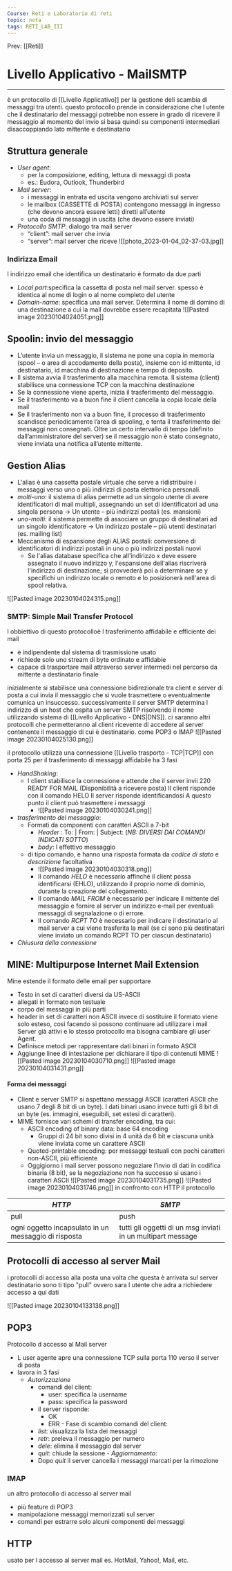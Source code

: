 ```yaml
---
Course: Reti e Laboratorio di reti
topic: nota
tags: RETI_LAB_III
---
```


Prev: [[Reti]]

# Livello Applicativo - MailSMTP
---
è un protocollo di [[Livello Applicativo]]  per la gestione deli scambia di messaggi tra utenti. questo protocollo prende in considerazione che l utente che il destinatario del messaggi potrebbe non essere in grado di ricevere il messaggio al momento del invio si basa quindi su componenti intermediari disaccoppiando lato mittente e destinatario


## Struttura generale
- _User agent_: 
	- per la composizione, editing, lettura di messaggi di posta 
	- es.: Eudora, Outlook, Thunderbird 
- _Mail server_: 
	- i messaggi in entrata ed uscita vengono archiviati sul server 
	- le mailbox (CASSETTE di POSTA) contengono messaggi in ingresso (che devono ancora essere letti) diretti all’utente 
	- una coda di messaggi in uscita (che devono essere inviati)
- _Protocollo SMTP_: dialogo tra mail server
	- “client”: mail server che invia 
	- “server”: mail server che riceve
![[photo_2023-01-04_02-37-03.jpg]]


### Indirizza Email
l indirizzo email che identifica un destinatario è formato da due parti
- _Local part_:specifica la cassetta di posta nel mail server. spesso è identica al nome di login o al nome completo del utente
- _Domain-name_: specifica una mail server. Determina il nome di domino di una destinazione a cui la mail dovrebbe essere recapitata 
![[Pasted image 20230104024051.png]]

## Spoolin: invio del messaggio 
-  L’utente invia un messaggio, il sistema ne pone una copia in memoria (spool – o area di accodamento della posta), insieme con id mittente, id destinatario, id macchina di destinazione e tempo di deposito. 
- Il sistema avvia il trasferimento alla macchina remota. Il sistema (client) stabilisce una connessione TCP con la macchina destinazione 
- Se la connessione viene aperta, inizia il trasferimento del messaggio. 
- Se il trasferimento va a buon fine il client cancella la copia locale della mail 
- Se il trasferimento non va a buon fine, il processo di trasferimento scandisce periodicamente l’area di spooling, e tenta il trasferimento dei messaggi non consegnati. Oltre un certo intervallo di tempo (definito dall’amministratore del server) se il messaggio non è stato consegnato, viene inviata una notifica all’utente mittente.

## Gestion Alias
-  L'alias è una cassetta postale virtuale che serve a ridistribuire i messaggi verso uno o più indirizzi di posta elettronica personali. 
- _molti-uno_: il sistema di alias permette ad un singolo utente di avere identificatori di mail multipli, assegnando un set di identificatori ad una singola persona -> Un utente – più indirizzi postali (es. mansioni)
- _uno-molti_: il sistema permette di associare un gruppo di destinatari ad un singolo identificatore -> Un indirizzo postale – più utenti destinatari (es. mailing list) 
- Meccanismo di espansione degli ALIAS postali: conversione di identificatori di indirizzi postali in uno o più indirizzi postali nuovi 
	- Se l'alias database specifica che all'indirizzo x deve essere assegnato il nuovo indirizzo y, l'espansione dell'alias riscriverà l'indirizzo di destinazione; si provvederà poi a determinare se y specifichi un indirizzo locale o remoto e lo posizionerà nell'area di spool relativa.

![[Pasted image 20230104024315.png]]




### SMTP: Simple Mail Transfer Protocol
l obbiettivo di questo protocolloè l trasferimento affidabile e efficiente dei mail
- è indipendente dal sistema di trasmissione usato
- richiede solo uno stream di byte ordinato e affidabie
- capace di trasportare mail attraverso server intermedi nel percorso da mittente a destinatario finale



inizialmente si stabilisce una connessione bidirezionale tra client e server di posta a cui invia il messaggio che si vuole trasmettere o eventualmente comunica un insuccesso.
successivamente il server SMTP determina l indirizzo di un host che ospita un server SMTP risolvendo il nome utilizzando sistema di  [[Livello Applicativo - DNS|DNS]]. ci saranno altri protocolli che permetteranno al client ricevente di accedere al server contenente il messaggio di cui è destinatario. come POP3 o IMAP
![[Pasted image 20230104025130.png]]


il protocollo utilizza una connessione [[Livello trasporto - TCP|TCP]] con porta 25 per il trasferimento di messaggi affidabile
ha 3 fasi
- _HandShaking_:
	- l client stabilisce la connessione e attende che il server invii 220 READY FOR MAIL (Disponibilità a ricevere posta) Il client risponde con il comando HELO Il server risponde identificandosi A questo punto il client può trasmettere i messaggi
		- ![[Pasted image 20230104030241.png]]
- _trasferimento del messaggio_:
	- Formati da componenti   con caratteri ASCII a 7-bit
		- _Header_ : To:  | From: | Subject:  (_NB: DIVERSI DAI COMANDI INDICATI SOTTO_)
		- _body_: l effettivo messaggio
	- di tipo comando, e hanno una risposta formata da _codice di stato_ e _descrizione_ facoltativa
		- ![[Pasted image 20230104030318.png]]
		- Il comando _HELO_ è necessario affinché il client possa identificarsi (EHLO), utilizzando il proprio nome di dominio, durante la creazione del collegamento. 
		- Il comando _MAIL FROM_ è necessario per indicare il mittente del messaggio e fornire al server un indirizzo e‐mail per eventuali messaggi di segnalazione o di errore. 
		- Il comando  _RCPT TO_ è necessario per indicare il destinatario al mail server a cui viene trasferita la mail (se ci sono più destinatari viene inviato un comando RCPT TO per ciascun destinatario)
- _Chiusura della connessione_


## MINE: Multipurpose Internet Mail Extension
Mine estende il formato delle email per supportare
- Testo in set di caratteri diversi da US-ASCII
- allegati in formato non testuale 
- corpo del messaggi in più parti 
- header in set di caratteri non ASCII
invece di sostituire il formato viene solo esteso, cosi facendo si possono continuare ad utilizzare i mail Server già attivi e lo stesso protocollo ma bisogna cambiare gli user Agent.
- Definisce metodi per rappresentare dati binari in formato ASCII
- Aggiunge linee di intestazione per dichiarare il tipo di contenuti MIME
 ![[Pasted image 20230104030710.png]]
 ![[Pasted image 20230104031431.png]]

#### Forma dei messaggi
- Client e server SMTP si aspettano messaggi ASCII (caratteri ASCII che usano 7 degli 8 bit di un byte). I dati binari usano invece tutti gli 8 bit di un byte (es. immagini, eseguibili, set estesi di caratteri). 
- MIME fornisce vari schemi di transfer encoding, tra cui: 
	- ASCII encoding of binary data: base 64 encoding 
		- Gruppi di 24 bit sono divisi in 4 unità da 6 bit e ciascuna unità viene inviata come un carattere ASCII 
	- Quoted-printable encoding: per messaggi testuali con pochi caratteri non-ASCII, più efficiente 
	- Oggigiorno i mail server possono negoziare l’invio di dati in codifica binaria (8 bit), se la negoziazione non ha successo si usano i caratteri ASCII
![[Pasted image 20230104031735.png]]
![[Pasted image 20230104031746.png]]
in confronto con HTTP il protocollo 

| _HTTP_                                                 | _SMTP_                                                        |     
| ---------------------------------------------------- | ----------------------------------------------------------- | 
| pull                                                 | push                                                        |
| ogni oggetto incapsulato in un messaggio di risposta | tutti gli oggetti di un msg inviati in un multipart message |


## Protocolli di accesso al server Mail
i protocolli di accesso alla posta una volta che questa è arrivata sul server destinatario sono ti tipo  "pull" ovvero sara l utente che adra a richiedere accesso a qui dati

![[Pasted image 20230104133138.png]]

## POP3
Protocollo d accesso al Mail server
- L user agente apre una connessione TCP sulla porta 110 verso il server di posta
- lavora in 3 fasi
	-  _Autorizzazione_
		- comandi del client:
			 - user: specifica la username 
			 - pass: specifica la password 
		 - il server risponde: 
			 -  OK 
			 - ERR 
	  - Fase di scambio comandi del client:
		  - _list_: visualizza la lista dei messaggi 
		  - _retr_: preleva il messaggio per numero 
		  - _dele_: elimina il messaggio dal server 
		  - _quit_: chiude la sessione 
	  - _Aggiornamento_: 
		  - Dopo _quit_ il server cancella i messaggi marcati per la rimozione
### IMAP
un altro protocollo di accesso al server mail
- più feature di POP3
- manipolazione messaggi memorizzati sul server
- comandi per estrarre solo alcuni componenti dei messaggi
## HTTP
usato per l accesso al server mail
	es. HotMail, Yahoo!, Mail, etc.